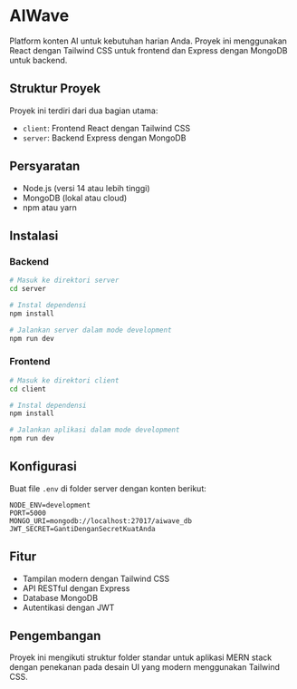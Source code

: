 # AIWave

Platform konten AI untuk kebutuhan harian Anda. Proyek ini menggunakan React dengan Tailwind CSS untuk frontend dan Express dengan MongoDB untuk backend.

## Struktur Proyek

Proyek ini terdiri dari dua bagian utama:

- `client`: Frontend React dengan Tailwind CSS
- `server`: Backend Express dengan MongoDB

## Persyaratan

- Node.js (versi 14 atau lebih tinggi)
- MongoDB (lokal atau cloud)
- npm atau yarn

## Instalasi

### Backend

```bash
# Masuk ke direktori server
cd server

# Instal dependensi
npm install

# Jalankan server dalam mode development
npm run dev
```

### Frontend

```bash
# Masuk ke direktori client
cd client

# Instal dependensi
npm install

# Jalankan aplikasi dalam mode development
npm run dev
```

## Konfigurasi

Buat file `.env` di folder server dengan konten berikut:

```
NODE_ENV=development
PORT=5000
MONGO_URI=mongodb://localhost:27017/aiwave_db
JWT_SECRET=GantiDenganSecretKuatAnda
```

## Fitur

- Tampilan modern dengan Tailwind CSS
- API RESTful dengan Express
- Database MongoDB
- Autentikasi dengan JWT

## Pengembangan

Proyek ini mengikuti struktur folder standar untuk aplikasi MERN stack dengan penekanan pada desain UI yang modern menggunakan Tailwind CSS.